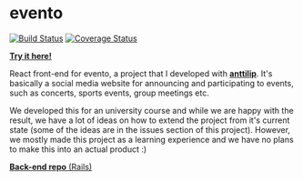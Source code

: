 # evento
[![Build Status](https://travis-ci.org/JaakkoLipsanen/evento.svg?branch=master)](https://travis-ci.org/JaakkoLipsanen/evento)
[![Coverage Status](https://coveralls.io/repos/github/JaakkoLipsanen/evento/badge.svg?branch=master)](https://coveralls.io/github/JaakkoLipsanen/evento?branch=master)

[**Try it here!**](https://flai.xyz/evento/)

React front-end for evento, a project that I developed with [**anttilip**](https://github.com/anttilip). It's basically a social media website for announcing and participating to events, such as concerts, sports events, group meetings etc. 

We developed this for an university course and while we are happy with the result, we have a lot of ideas on how to extend the project from it's current state (some of the ideas are in the issues section of this project). However, we mostly made this project as a learning experience and we have no plans to make this into an actual product :)

[**Back-end repo** (Rails)](https://github.com/anttilip/evento-server)
